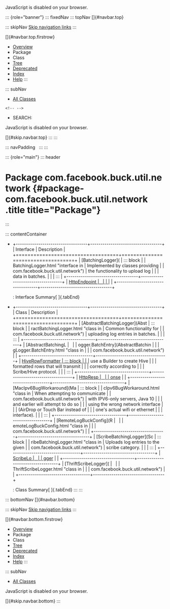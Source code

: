 <div>

JavaScript is disabled on your browser.

</div>

::: {role="banner"}
::: fixedNav
::: topNav
[]{#navbar.top}

::: skipNav
[Skip navigation links](#skip.navbar.top "Skip navigation links")
:::

[]{#navbar.top.firstrow}

-   [Overview](../../../../../index.html)
-   Package
-   Class
-   [Tree](package-tree.html)
-   [Deprecated](../../../../../deprecated-list.html)
-   [Index](../../../../../index-all.html)
-   [Help](../../../../../help-doc.html)
:::

::: subNav
-   [All Classes](../../../../../allclasses.html)

```{=html}
<!-- -->
```
-   SEARCH:

<div>

<div>

JavaScript is disabled on your browser.

</div>

</div>

[]{#skip.navbar.top}
:::
:::

::: navPadding
 
:::
:::

::: {role="main"}
::: header
# Package com.facebook.buck.util.network {#package-com.facebook.buck.util.network .title title="Package"}
:::

::: contentContainer
-   +-----------------------------------+-----------------------------------+
    | Interface                         | Description                       |
    +===================================+===================================+
    | [BatchingLogger](                 | ::: block                         |
    | BatchingLogger.html "interface in | Implemented by classes providing  |
    |  com.facebook.buck.util.network") | the functionality to upload log   |
    |                                   | data in batches.                  |
    |                                   | :::                               |
    +-----------------------------------+-----------------------------------+
    | [HttpEndpoint                     |                                   |
    | ](HttpEndpoint.html "interface in |                                   |
    |  com.facebook.buck.util.network") |                                   |
    +-----------------------------------+-----------------------------------+

    : Interface Summary[ ]{.tabEnd}

-   +-----------------------------------+-----------------------------------+
    | Class                             | Description                       |
    +===================================+===================================+
    | [AbstractBatchingLogger](Abst     | ::: block                         |
    | ractBatchingLogger.html "class in | Common functionality for          |
    |  com.facebook.buck.util.network") | uploading log entries in batches. |
    |                                   | :::                               |
    +-----------------------------------+-----------------------------------+
    | [AbstractBatchingL                |                                   |
    | ogger.BatchEntry](AbstractBatchin |                                   |
    | gLogger.BatchEntry.html "class in |                                   |
    |  com.facebook.buck.util.network") |                                   |
    +-----------------------------------+-----------------------------------+
    | [HiveRowFormatter                 | ::: block                         |
    | ](HiveRowFormatter.html "class in | Use this formatter as you would   |
    |  com.facebook.buck.util.network") | use a Builder to create Hive      |
    |                                   | formatted rows that will transmit |
    |                                   | correctly according to            |
    |                                   | Scribe/Hive protocol.             |
    |                                   | :::                               |
    +-----------------------------------+-----------------------------------+
    | [HttpResp                         |                                   |
    | onse](HttpResponse.html "class in |                                   |
    |  com.facebook.buck.util.network") |                                   |
    +-----------------------------------+-----------------------------------+
    | [MacIpv6BugWorkaround](Ma         | ::: block                         |
    | cIpv6BugWorkaround.html "class in | When attempting to communicate    |
    |  com.facebook.buck.util.network") | with IPV6-only servers, Java 10   |
    |                                   | and earlier will attempt to do so |
    |                                   | using the wrong network interface |
    |                                   | (AirDrop or Touch Bar instead of  |
    |                                   | one\'s actual wifi or ethernet    |
    |                                   | interface).                       |
    |                                   | :::                               |
    +-----------------------------------+-----------------------------------+
    | [RemoteLogBuckConfig](R           |                                   |
    | emoteLogBuckConfig.html "class in |                                   |
    |  com.facebook.buck.util.network") |                                   |
    +-----------------------------------+-----------------------------------+
    | [ScribeBatchingLogger](Sc         | ::: block                         |
    | ribeBatchingLogger.html "class in | Uploads log entries to the given  |
    |  com.facebook.buck.util.network") | scribe category.                  |
    |                                   | :::                               |
    +-----------------------------------+-----------------------------------+
    | [ScribeLo                         |                                   |
    | gger](ScribeLogger.html "class in |                                   |
    |  com.facebook.buck.util.network") |                                   |
    +-----------------------------------+-----------------------------------+
    | [ThriftScribeLogger](             |                                   |
    | ThriftScribeLogger.html "class in |                                   |
    |  com.facebook.buck.util.network") |                                   |
    +-----------------------------------+-----------------------------------+

    : Class Summary[ ]{.tabEnd}
:::
:::

::: bottomNav
[]{#navbar.bottom}

::: skipNav
[Skip navigation links](#skip.navbar.bottom "Skip navigation links")
:::

[]{#navbar.bottom.firstrow}

-   [Overview](../../../../../index.html)
-   Package
-   Class
-   [Tree](package-tree.html)
-   [Deprecated](../../../../../deprecated-list.html)
-   [Index](../../../../../index-all.html)
-   [Help](../../../../../help-doc.html)
:::

::: subNav
-   [All Classes](../../../../../allclasses.html)

<div>

<div>

JavaScript is disabled on your browser.

</div>

</div>

[]{#skip.navbar.bottom}
:::
